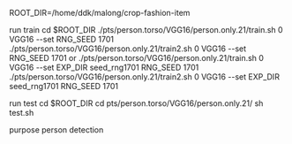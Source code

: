 ROOT_DIR=/home/ddk/malong/crop-fashion-item

run train
	cd $ROOT_DIR
	./pts/person.torso/VGG16/person.only.21/train.sh 0 VGG16 --set RNG_SEED 1701
	./pts/person.torso/VGG16/person.only.21/train2.sh 0 VGG16 --set RNG_SEED 1701
		or
	./pts/person.torso/VGG16/person.only.21/train.sh 0 VGG16 --set EXP_DIR seed_rng1701 RNG_SEED 1701
	./pts/person.torso/VGG16/person.only.21/train2.sh 0 VGG16 --set EXP_DIR seed_rng1701 RNG_SEED 1701
	
run test
	cd $ROOT_DIR
	cd pts/person.torso/VGG16/person.only.21/
	sh test.sh

purpose
	person detection